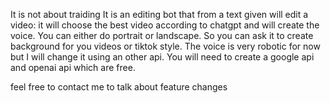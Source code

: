 It is not about traiding
It is an editing bot that from a text given will edit a video: it will choose the best video according to chatgpt and will create the voice.
You can either do portrait or landscape. So you can ask it to create background for you videos or tiktok style. 
The voice is very robotic for now but I will change it using an other api.
You will need to create a google api and openai api which are free.

feel free to contact me to talk about feature changes
